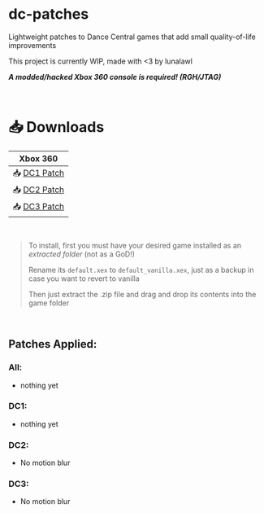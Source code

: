 # dc-patches
 
Lightweight patches to Dance Central games that add small quality-of-life improvements

This project is currently WIP, made with <3 by lunalawl

***A modded/hacked Xbox 360 console is required! (RGH/JTAG)***

</br>

# 📥 Downloads

| Xbox 360 |
| --- |
| 📥 [DC1 Patch](https://nightly.link/lunalawl/dc-patches/workflows/build/main/DC1-Patch.zip) |
| 📥 [DC2 Patch](https://nightly.link/lunalawl/dc-patches/workflows/build/main/DC2-Patch.zip) |
| 📥 [DC3 Patch](https://nightly.link/lunalawl/dc-patches/workflows/build/main/DC3-Patch.zip) |

</br>

> To install, first you must have your desired game installed as an *extracted folder* (not as a GoD!)
>
> Rename its `default.xex` to `default_vanilla.xex`, just as a backup in case you want to revert to vanilla
>
> Then just extract the .zip file and drag and drop its contents into the game folder

</br>

## Patches Applied:

### All:

- nothing yet

### DC1:

- nothing yet

### DC2:

- No motion blur

### DC3:

- No motion blur
